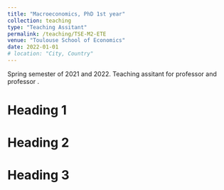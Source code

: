 ```yaml
---
title: "Macroeconomics, PhD 1st year"
collection: teaching
type: "Teaching Assitant"
permalink: /teaching/TSE-M2-ETE
venue: "Toulouse School of Economics"
date: 2022-01-01
# location: "City, Country"
---
```


Spring semester of 2021 and 2022. Teaching assitant for professor  and professor .

Heading 1
======

Heading 2
======

Heading 3
======
